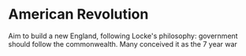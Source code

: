 # American Revolution

Aim to build a new England, following Locke's philosophy: government should follow the commonwealth. Many conceived it as the 7 year war